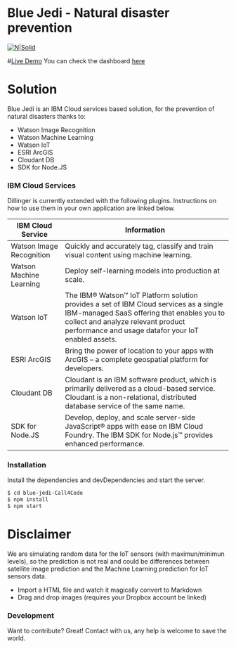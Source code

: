 # Blue Jedi - Natural disaster prevention

[![N|Solid](https://developer.ibm.com/callforcode/img/call-for-code19.png)](https://developer.ibm.com/callforcode/)

#[Live Demo](https://disaster-prevention.eu-gb.mybluemix.net/)
You can check the dashboard [here](https://disaster-prevention.eu-gb.mybluemix.net/)

# Solution

Blue Jedi is an IBM Cloud services based solution, for the prevention of natural disasters thanks to: 

  - Watson Image Recognition
  - Watson Machine Learning
  - Watson IoT
  - ESRI ArcGIS
  - Cloudant DB
  - SDK for Node.JS

### IBM Cloud Services

Dillinger is currently extended with the following plugins. Instructions on how to use them in your own application are linked below.

| IBM Cloud Service | Information |
| ------ | ------ |
| Watson Image Recognition | Quickly and accurately tag, classify and train visual content using machine learning. |
| Watson Machine Learning | Deploy self-learning models into production at scale. |
| Watson IoT | The IBM® Watson™ IoT Platform solution provides a set of IBM Cloud services as a single IBM-managed SaaS offering that enables you to collect and analyze relevant product performance and usage datafor your IoT enabled assets. |
| ESRI ArcGIS | Bring the power of location to your apps with ArcGIS – a complete geospatial platform for developers. |
| Cloudant DB | Cloudant is an IBM software product, which is primarily delivered as a cloud-based service. Cloudant is a non-relational, distributed database service of the same name.  |
| SDK for Node.JS | Develop, deploy, and scale server-side JavaScript® apps with ease on IBM Cloud Foundry. The IBM SDK for Node.js™ provides enhanced performance. |

### Installation

Install the dependencies and devDependencies and start the server.

```sh
$ cd blue-jedi-Call4Code
$ npm install
$ npm start
```

# Disclaimer
We are simulating random data for the IoT sensors (with maximun/minimun levels), so the prediction is not real and could be differences between satellite image prediction and the Machine Learning prediction for IoT sensors data.

  - Import a HTML file and watch it magically convert to Markdown
  - Drag and drop images (requires your Dropbox account be linked)
  
### Development

Want to contribute? Great! 
Contact with us, any help is welcome to save the world.


